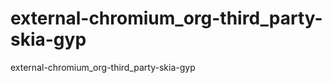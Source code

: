 external-chromium_org-third_party-skia-gyp
==========================================

external-chromium_org-third_party-skia-gyp
